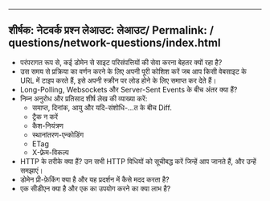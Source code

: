 ***

## शीर्षक: नेटवर्क प्रश्न&#xA;लेआउट: लेआउट/&#xA;Permalink: / questions/network-questions/index.html

*   परंपरागत रूप से, कई डोमेन से साइट परिसंपत्तियों की सेवा करना बेहतर क्यों रहा है?
*   उस समय से प्रक्रिया का वर्णन करने के लिए अपनी पूरी कोशिश करें जब आप किसी वेबसाइट के URL में टाइप करते हैं, इसे अपनी स्क्रीन पर लोड होने के लिए समाप्त कर देते हैं।
*   Long-Polling, Websockets और Server-Sent Events के बीच अंतर क्या हैं?
*   निम्न अनुरोध और प्रतिसाद शीर्ष लेख की व्याख्या करें:
    *   समाप्त, दिनांक, आयु और यदि-संशोधि-...त के बीच Diff.
    *   ट्रैक न करें
    *   कैश-नियंत्रण
    *   स्थानांतरण-एन्कोडिंग
    *   ETag
    *   X-फ़्रेम-विकल्प
*   HTTP के तरीके क्या हैं? उन सभी HTTP विधियों को सूचीबद्ध करें जिन्हें आप जानते हैं, और उन्हें समझाएं।
*   डोमेन प्री-फ़ेकिंग क्या है और यह प्रदर्शन में कैसे मदद करता है?
*   एक सीडीएन क्या है और एक का उपयोग करने का क्या लाभ है?
